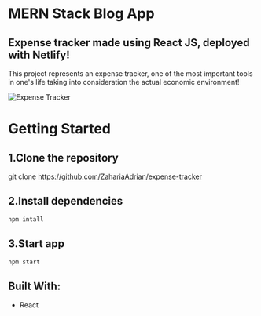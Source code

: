 # MERN Stack Blog App

## Expense tracker made using React JS, deployed with Netlify!

This project represents an expense tracker, one of the most important tools in one's life taking into consideration the actual economic environment!

![Expense Tracker](https://github.com/ZahariaAdrian/expense-tracker/assets/128701373/5448524e-3877-4159-bff5-891734d0ae99)

# Getting Started

## 1.Clone the repository

git clone https://github.com/ZahariaAdrian/expense-tracker

## 2.Install dependencies

```javascript
npm intall
```

## 3.Start app

```javascript
npm start
```

## Built With:
- React
